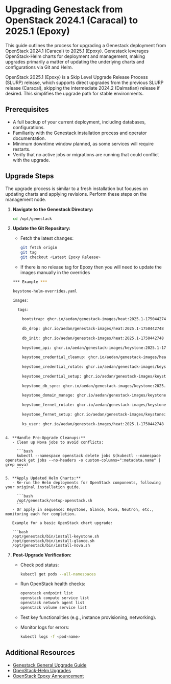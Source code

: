 # Upgrading Genestack from OpenStack 2024.1 (Caracal) to 2025.1 (Epoxy)

This guide outlines the process for upgrading a Genestack deployment from OpenStack 2024.1 (Caracal) to 2025.1 (Epoxy). Genestack leverages OpenStack-Helm charts for deployment and management, making upgrades primarily a matter of updating the underlying charts and configurations via Git and Helm.

OpenStack 2025.1 (Epoxy) is a Skip Level Upgrade Release Process (SLURP) release, which supports direct upgrades from the previous SLURP release (Caracal), skipping the intermediate 2024.2 (Dalmatian) release if desired. This simplifies the upgrade path for stable environments.

## Prerequisites

- A full backup of your current deployment, including databases, configurations.
- Familiarity with the Genestack installation process and operator documentation.
- Minimum downtime window planned, as some services will require restarts.
- Verify that no active jobs or migrations are running that could conflict with the upgrade.

## Upgrade Steps

The upgrade process is similar to a fresh installation but focuses on updating charts and applying revisions. Perform these steps on the management node.

1. **Navigate to the Genestack Directory:**

   ```bash
   cd /opt/genestack
   ```

2. **Update the Git Repository:**
   - Fetch the latest changes:
   
     ```bash
     git fetch origin
     git tag
     git checkout <Latest Epoxy Release>
     ```
   - If there is no release tag for Epoxy then you will need to update the images manually in the overrides

   ```bash
   *** Example ***
   
   keystone-helm-overrides.yaml
   
   images:
   
     tags:
     
       bootstrap: ghcr.io/aedan/genestack-images/heat:2025.1-1750442748
       
       db_drop: ghcr.io/aedan/genestack-images/heat:2025.1-1750442748
       
       db_init: ghcr.io/aedan/genestack-images/heat:2025.1-1750442748
       
       keystone_api: ghcr.io/aedan/genestack-images/keystone:2025.1-1750442703
       
       keystone_credential_cleanup: ghcr.io/aedan/genestack-images/heat:2025.1-1750442748
       
       keystone_credential_rotate: ghcr.io/aedan/genestack-images/keystone:2025.1-1750442703
       
       keystone_credential_setup: ghcr.io/aedan/genestack-images/keystone:2025.1-1750442703
       
       keystone_db_sync: ghcr.io/aedan/genestack-images/keystone:2025.1-1750442703
       
       keystone_domain_manage: ghcr.io/aedan/genestack-images/keystone:2025.1-1750442703
       
       keystone_fernet_rotate: ghcr.io/aedan/genestack-images/keystone:2025.1-1750442703
       
       keystone_fernet_setup: ghcr.io/aedan/genestack-images/keystone:2025.1-1750442703
       
       ks_user: ghcr.io/aedan/genestack-images/heat:2025.1-1750442748
```

4. **Handle Pre-Upgrade Cleanups:**
   - Clean up Nova jobs to avoid conflicts:
   
     ```bash
     kubectl --namespace openstack delete jobs $(kubectl --namespace openstack get jobs --no-headers -o custom-columns=":metadata.name" | grep nova)
     ```

5. **Apply Updated Helm Charts:**
   - Re-run the Helm deployments for OpenStack components, following your original installation guide.
    
     ```bash
     /opt/genestack/setup-openstack.sh
     ```
   - Or apply in sequence: Keystone, Glance, Nova, Neutron, etc., monitoring each for completion.
   
   Example for a basic OpenStack chart upgrade:
   
   ```bash
   /opt/genestack/bin/install-keystone.sh
   /opt/genestack/bin/install-glance.sh
   /opt/genestack/bin/install-nova.sh
   ```

7. **Post-Upgrade Verification:**
   - Check pod status:
   
     ```bash
     kubectl get pods --all-namespaces
     ```
   - Run OpenStack health checks:
   
     ```bash
     openstack endpoint list
     openstack compute service list
     openstack network agent list
     openstack volume service list
     ```
   - Test key functionalities (e.g., instance provisioning, networking).
   - Monitor logs for errors:
   
     ```bash
     kubectl logs -f <pod-name>
     ```
## Additional Resources

- [Genestack General Upgrade Guide](https://docs.rackspacecloud.com/genestack-upgrade/)
- [OpenStack-Helm Upgrades](https://docs.openstack.org/openstack-helm/latest/devref/upgrades.html)
- [OpenStack Epoxy Announcement](https://www.prnewswire.com/news-releases/openinfra-foundation-openstack-epoxy-arrives-strengthening-position-as-vmware-alternative-support-for-ai-as-global-demand-surges-302418295.html)
